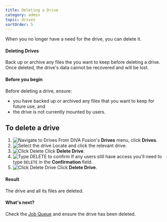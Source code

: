 ```yaml
---
title: Deleting a Drive
category: admin
topic: drives
sortOrder: 5
---
```


When you no longer have a need for the drive, you can delete it.

<div class="note note--danger">
	<h4 class="note__title"><i class="fa fa-exclamation-circle"></i> Deleting Drives</h4>
	<p>Back up or archive any files the you want to keep before deleting a drive. Once deleted, the drive's data cannot be recovered and will be lost.</p>
</div>

<div class="note note--default note--collapse">
	<h4 class="note__title"><i class="fa fa-hand-stop-o"></i> Before you begin</h4>
	<div class="note__body">
		<p>Before deleting a drive, ensure:</p>
		<ul>
			<li>you have backed up or archived any files that you want to keep for future use, and</li>
			<li>the drive is not currently mounted by users.</li>
		</ul>
	</div>
</div>

## To delete a drive

1. ![Navigate to Drives](/images/v2/drives/drives-menu.png)
	From DIVA Fusion's **Drives** menu, click **Drives**.
2. ![Select the drive](/images/v2/drives/drive-select.png)
	Locate and click the relevant drive.
3. ![Click Delete](/images/v2/drives/delete-btn.png)
	Click **Delete Drive**.
4. ![Type DELETE to confirm](/images/v2/drives/delete-confirm.png)
	If any users still have access you'll need to type `DELETE` in the **Confirmation** field.
5. ![Click Delete Drive](/images/v2/drives/delete-confirm-btn.png)
	Click **Delete Drive**.

<div class="note note--success">
	<h4 class="note__title"><i class="fa fa-check-circle"></i> Result</h4>
	<p>The drive and all its files are deleted.</p>
</div>

<div class="note note--info">
	<h4 class="note__title"><i class="fa fa-question-circle"></i> What's next?</h4>
	<p>Check the <a href="/v2/articles/managing-the-job-queue.html">Job Queue</a> and ensure the drive has been deleted.</p>
</div>

